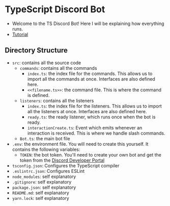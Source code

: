 # TypeScript Discord Bot

- Welcome to the TS Discord Bot!  Here I will be explaining how everything runs.
- [Tutorial](https://sabe.io/tutorials/how-to-build-discord-bot-typescript)

## Directory Structure

- `src`: contains all the source code
  - `commands`: contains all the commands
    - `index.ts`: the index file for the commands.  This allows us to import all the commands at once.  Interfaces are also defined here.
    - `<<filename.ts>>`: the command file.  This is where the command is defined.
  - `listeners`: contains all the listeners
    - `index.ts`: the index file for the listeners.  This allows us to import all the listeners at once. Interfaces are also defined here.
    - `ready.ts`: the ready listener, which runs once when the bot is ready.
    - `interactionCreate.ts`: Event which emits whenever an interaction is received.  This is where we handle slash commands.
  - `Bot.ts`: the main bot file
- `.env`: the environment file.  You will need to create this yourself.  It contains the following variables:
  - `TOKEN`: the bot token.  You'll need to create your own bot and get the token from the [Discord Developer Portal](https://discord.com/developers/applications)
- `tsconfig.json`: Configures the TypeScript compiler
- `.eslintrc.json`: Configures ESLint
- `node_modules`: self explanatory
- `.gitignore`: self explanatory
- `package.json`: self explanatory
- `README.md`: self explanatory
- `yarn.lock`: self explanatory